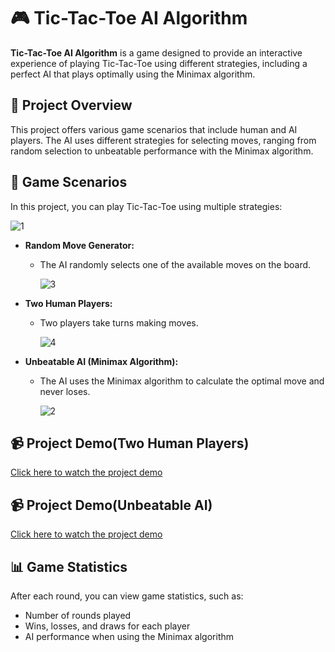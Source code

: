 # 🎮 Tic-Tac-Toe AI Algorithm

**Tic-Tac-Toe AI Algorithm** is a game designed to provide an interactive experience of playing Tic-Tac-Toe using different strategies, including a perfect AI that plays optimally using the Minimax algorithm.

## 📝 Project Overview

This project offers various game scenarios that include human and AI players. The AI uses different strategies for selecting moves, ranging from random selection to unbeatable performance with the Minimax algorithm.

## 🔧 Game Scenarios

In this project, you can play Tic-Tac-Toe using multiple strategies:

![1](https://github.com/user-attachments/assets/db5e1678-eb58-4062-b56d-30e6a7e8273d)

- **Random Move Generator:**
  - The AI randomly selects one of the available moves on the board.
    
    ![3](https://github.com/user-attachments/assets/89ae51e4-3087-466e-942e-d3680d15e220)
    
- **Two Human Players:**
  - Two players take turns making moves.
    
    ![4](https://github.com/user-attachments/assets/02bbf36e-ae47-4a63-8626-e41a7febe6c9)
    
- **Unbeatable AI (Minimax Algorithm):**
  - The AI uses the Minimax algorithm to calculate the optimal move and never loses.
    
    ![2](https://github.com/user-attachments/assets/59faebad-7c34-4c95-abfc-a7a45f30e230)


## 📹 Project Demo(Two Human Players)

[Click here to watch the project demo](https://github.com/user-attachments/assets/de4416db-5779-41cd-a7a1-7cdb45ad5d93)


## 📹 Project Demo(Unbeatable AI)

[Click here to watch the project demo](https://github.com/user-attachments/assets/c4b3ba9e-cd37-4b88-8e06-931a1af300ac)




## 📊 Game Statistics

After each round, you can view game statistics, such as:

- Number of rounds played
- Wins, losses, and draws for each player
- AI performance when using the Minimax algorithm

